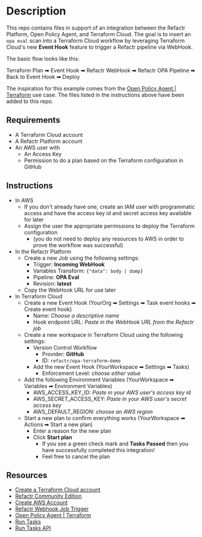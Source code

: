 # Description
This repo contains files in support of an integration between the Refactr Platform, Open Policy Agent, and Terraform Cloud. The goal is to insert an ```opa eval``` scan into a Terraform Cloud workflow by leveraging Terraform Cloud's new **Event Hook** feature to trigger a Refactr pipeline via WebHook.

The basic flow looks like this:

Terraform Plan ➡ Event Hook ➡ Refactr WebHook ➡ Refactr OPA Pipeline ➡ Back to Event Hook ➡ Deploy

The inspiration for this example comes from the [Open Policy Agent | Terraform](https://www.openpolicyagent.org/docs/latest/terraform/) use case. The files listed in the instructions above have been added to this repo.

## Requirements
* A Terraform Cloud account 
* A Refactr Platform account 
* An AWS user with 
    * An Access Key 
    * Permission to do a plan based on the Terraform configuration in GitHub

## Instructions
* In AWS
    * If you don't already have one, create an IAM user with programmatic access and have the access key id and secret access key available for later
    * Assign the user the appropriate permissions to deploy the Terraform configuration
        * (you do not need to deploy any resources to AWS in order to prove the workflow was successful)
* In the Refactr Platform
    * Create a new Job using the following settings:
        * Trigger: **Incoming WebHook**
        * Variables Transform: ```{"data": body | dump}```
        * Pipeline: **OPA Eval**
        * Revision: **latest**
    * Copy the WebHook URL for use later
* In Terraform Cloud
    * Create a new Event Hook (YourOrg ➡ Settings ➡ Task event hooks ➡ Create event hook)
        * Name: *Choose a descriptive name*
        * Hook endpoint URL: *Paste in the WebHook URL from the Refactr job*
    * Create a new workspace in Terraform Cloud using the following settings:
        * Version Control Workflow
            * Provider: **GitHub**
            * ID: ```refactr/opa-terraform-demo```
        * Add the new Event Hook (YourWorkspace ➡ Settings ➡ Tasks)
            * Enforcement Level: *choose either value*
    * Add the following Environment Variables (YourWorkspace ➡ Variables ➡ Environment Variables)
        * AWS_ACCESS_KEY_ID: *Paste in your AWS user's access key id*
        * AWS_SECRET_ACCESS_KEY: *Paste in your AWS user's secret access key*
        * AWS_DEFAULT_REGION: *choose an AWS region*
    * Start a new plan to confirm everything works (YourWorkspace ➡ Actions ➡ Start a new plan)
        * Enter a reason for the new plan
        * Click **Start plan**
            * If you see a green check mark and **Tasks Passed** then you have successfully completed this integration!
            * Feel free to cancel the plan

## Resources
* [Create a Terraform Cloud account](https://app.terraform.io/signup/account)
* [Refactr Community Edition](https://www.refactr.it/community-edition)
* [Create AWS Account](https://aws.amazon.com/resources/create-account/)
* [Refactr Webhook Job Trigger](https://docs.refactr.it/docs/running-pipelines/#incoming-webhook-job-trigger)
* [Open Policy Agent | Terraform](https://www.openpolicyagent.org/docs/latest/terraform/)
* [Run Tasks](https://www.terraform.io/docs/cloud/workspaces/run-tasks.html)
* [Run Tasks API](https://www.terraform.io/docs/cloud/api/run-tasks.html)